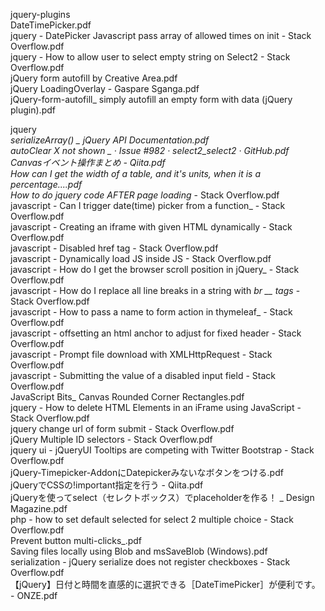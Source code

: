 jquery-plugins  
DateTimePicker.pdf  
jquery - DatePicker Javascript pass array of allowed times on init - Stack Overflow.pdf  
jquery - How to allow user to select empty string on Select2 - Stack Overflow.pdf  
jQuery form autofill by Creative Area.pdf  
jQuery LoadingOverlay - Gaspare Sganga.pdf  
jQuery-form-autofill_ simply autofill an empty form with data (jQuery plugin).pdf  

jquery  
_serializeArray() _ jQuery API Documentation.pdf  
autoClear X not shown _ · Issue #982 · select2_select2 · GitHub.pdf  
Canvasイベント操作まとめ - Qiita.pdf  
How can I get the width of a table, and it's units, when it is a percentage....pdf  
How to do jquery code AFTER page loading_ - Stack Overflow.pdf  
javascript - Can I trigger date(time) picker from a function_ - Stack Overflow.pdf  
javascript - Creating an iframe with given HTML dynamically - Stack Overflow.pdf  
javascript - Disabled href tag - Stack Overflow.pdf  
javascript - Dynamically load JS inside JS - Stack Overflow.pdf  
javascript - How do I get the browser scroll position in jQuery_ - Stack Overflow.pdf  
javascript - How do I replace all line breaks in a string with _br __ tags_ - Stack Overflow.pdf  
javascript - How to pass a name to form action in thymeleaf_ - Stack Overflow.pdf  
javascript - offsetting an html anchor to adjust for fixed header - Stack Overflow.pdf  
javascript - Prompt file download with XMLHttpRequest - Stack Overflow.pdf  
javascript - Submitting the value of a disabled input field - Stack Overflow.pdf  
JavaScript Bits_ Canvas Rounded Corner Rectangles.pdf  
jquery - How to delete HTML Elements in an iFrame using JavaScript - Stack Overflow.pdf  
jquery change url of form submit - Stack Overflow.pdf  
jQuery Multiple ID selectors - Stack Overflow.pdf  
jquery ui - jQueryUI Tooltips are competing with Twitter Bootstrap - Stack Overflow.pdf  
jQuery-Timepicker-AddonにDatepickerみないなボタンをつける.pdf  
jQueryでCSSの!important指定を行う - Qiita.pdf  
jQueryを使ってselect（セレクトボックス）でplaceholderを作る！ _ Design Magazine.pdf  
php - how to set default selected for select 2 multiple choice - Stack Overflow.pdf  
Prevent button multi-clicks_.pdf  
Saving files locally using Blob and msSaveBlob (Windows).pdf  
serialization - jQuery serialize does not register checkboxes - Stack Overflow.pdf  
【jQuery】日付と時間を直感的に選択できる［DateTimePicker］が便利です。 - ONZE.pdf  
